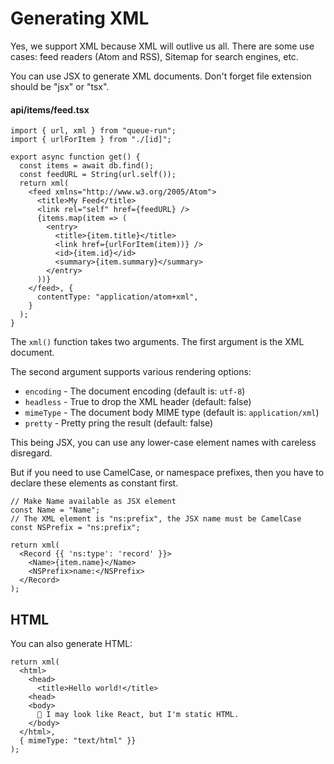 # Generating XML

Yes, we support XML because XML will outlive us all. There are some use cases: feed readers (Atom and RSS), Sitemap for search engines, etc.

You can use JSX to generate XML documents. Don't forget file extension should be "jsx" or "tsx".

#### api/items/feed.tsx

```tsx
import { url, xml } from "queue-run";
import { urlForItem } from "./[id]";

export async function get() {
  const items = await db.find();
  const feedURL = String(url.self());
  return xml(
    <feed xmlns="http://www.w3.org/2005/Atom">
      <title>My Feed</title>
      <link rel="self" href={feedURL} />
      {items.map(item => (
        <entry>
          <title>{item.title}</title>
          <link href={urlForItem(item))} />
          <id>{item.id}</id>
          <summary>{item.summary}</summary>
        </entry>
      ))}
    </feed>, { 
      contentType: "application/atom+xml",
    }
  );
}
```

The `xml()` function takes two arguments. The first argument is the XML
document.

The second argument supports various rendering options:

- `encoding` - The document encoding (default is: `utf-8`)
- `headless` - True to drop the XML header (default: false)
- `mimeType` - The document body MIME type (default is: `application/xml`)
- `pretty` - Pretty pring the result (default: false)

This being JSX, you can use any lower-case element names with careless disregard.

But if you need to use CamelCase, or namespace prefixes, then you have to
declare these elements as constant first.

```tsx
// Make Name available as JSX element
const Name = "Name";
// The XML element is "ns:prefix", the JSX name must be CamelCase
const NSPrefix = "ns:prefix";

return xml(
  <Record {{ 'ns:type': 'record' }}>
    <Name>{item.name}</Name>
    <NSPrefix>name:</NSPrefix>
  </Record>
);
```



## HTML

You can also generate HTML:

```tsx
return xml(
  <html>
    <head>
      <title>Hello world!</title>
    <head>
    <body>
      👋 I may look like React, but I'm static HTML.
    </body>
  </html>,
  { mimeType: "text/html" }}
);
```
